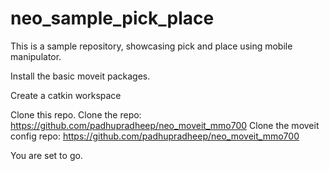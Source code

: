 # neo_sample_pick_place
This is a sample repository, showcasing pick and place using mobile manipulator. 

Install the basic moveit packages.

Create a catkin workspace

Clone this repo.
Clone the repo: https://github.com/padhupradheep/neo_moveit_mmo700
Clone the moveit config repo: https://github.com/padhupradheep/neo_moveit_mmo700

You are set to go.
